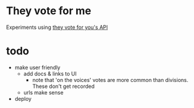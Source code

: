# They vote for me

Experiments using [they vote for you's API](https://theyvoteforyou.org.au/help/data)

# todo
- make user friendly
    - add docs & links to UI
        - note that 'on the voices' votes are more common than divisions. These
          don't get recorded
    - urls make sense
- deploy
